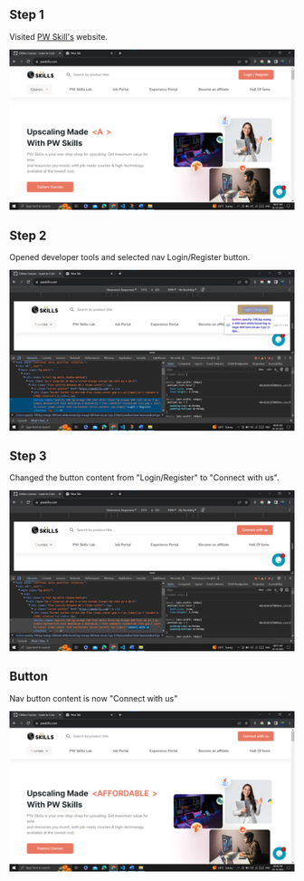 <h2>Step 1</h2>
<p>Visited <a href="https://pwskills.com/" target="_blank">PW Skill's</a> website.</p> 
<img src="./images/image1.png" alt="">
<h2>Step 2</h2>
<p>Opened developer tools and selected nav Login/Register button.</p>
<img src="./images/image2.png" alt="">
<h2>Step 3</h2>
<p>Changed the button content from "Login/Register" to "Connect with us".</p>
<img src="./images/image3.png" alt="">
<h2>Button</h2>
<p>Nav button content is now "Connect with us"</p>
<img src="./images/image4.png" alt="">